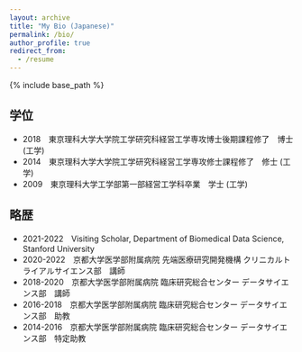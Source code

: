```yaml
---
layout: archive
title: "My Bio (Japanese)"
permalink: /bio/
author_profile: true
redirect_from:
  - /resume
---
```


{% include base_path %}

## 学位

* 2018　東京理科大学大学院工学研究科経営工学専攻博士後期課程修了　博士 (工学)
* 2014　東京理科大学大学院工学研究科経営工学専攻修士課程修了　修士 (工学)
* 2009　東京理科大学工学部第一部経営工学科卒業　学士 (工学)

## 略歴

* 2021-2022　Visiting Scholar, Department of Biomedical Data Science, Stanford University
* 2020-2022　京都大学医学部附属病院 先端医療研究開発機構 クリニカルトライアルサイエンス部　講師
* 2018-2020　京都大学医学部附属病院 臨床研究総合センター データサイエンス部　講師
* 2016-2018　京都大学医学部附属病院 臨床研究総合センター データサイエンス部　助教 
* 2014-2016　京都大学医学部附属病院 臨床研究総合センター データサイエンス部　特定助教  
